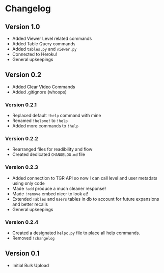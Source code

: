 # Changelog

## Version 1.0
* Added Viewer Level related commands
* Added Table Query commands
* Added `tables.py` and `viewer.py`
* Connected to Heroku!
* General upkeepings

## Version 0.2
* Added Clear Video Commands
* Added .gitignore (whoops)
### Version 0.2.1
* Replaced default `!help` command with mine
* Renamed `!helpme!` to `!help`
* Added more commands to `!help`
### Version 0.2.2
* Rearranged files for readibility and flow
* Created dedicated `CHANGELOG.md` file
### Version 0.2.3
* Added connection to TGR API so now I can call level and user metadata using only code
* Made `!add` produce a much cleaner response!
* Made `!remove` embed nicer to look at!
* Extended `Tables` and `Users` tables in db to account for future expansions and better recalls
* General upkeepings

### Version 0.2.4
* Created a designated `helpc.py` file to place all help commands.
* Removed `!changelog`

## Version 0.1
* Initial Bulk Upload
